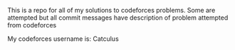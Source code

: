 This is a repo for all of my solutions to codeforces problems. 
Some are attempted but all commit messages have description of problem attempted from codeforces

My codeforces username is: Catculus
